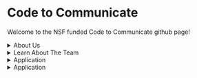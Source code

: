 # Code to Communicate

Welcome to the NSF funded Code to Communicate github page! 


<details>
<summary>About Us</summary>
<br>
Code to Communicate is a program established to train graduate students programming and communicating effectively.
</details>

<details>
<summary>Learn About The Team</summary>
<br>
Application in English. Application in Spanish. 
</details>


<details>
<summary>Application</summary>
<br>
Application in English. Application in Spanish. 
</details>

<details>
<summary>Application</summary>
<br>
Application in English. Application in Spanish. 
</details>





